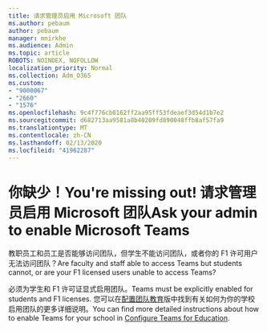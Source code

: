 ```yaml
---
title: 请求管理员启用 Microsoft 团队
ms.author: pebaum
author: pebaum
manager: mnirkhe
ms.audience: Admin
ms.topic: article
ROBOTS: NOINDEX, NOFOLLOW
localization_priority: Normal
ms.collection: Adm_O365
ms.custom:
- "9000067"
- "2660"
- "1576"
ms.openlocfilehash: 9c4f776cb0162ff2aa95ff53fdeaef3d54d1b7e2
ms.sourcegitcommit: d682713aa9581a8b40209fd890048ffb8af57fa9
ms.translationtype: MT
ms.contentlocale: zh-CN
ms.lasthandoff: 02/13/2020
ms.locfileid: "41962287"
---
```

# <a name="youre-missing-out-ask-your-admin-to-enable-microsoft-teams"></a><span data-ttu-id="f287d-102">你缺少！</span><span class="sxs-lookup"><span data-stu-id="f287d-102">You're missing out!</span></span> <span data-ttu-id="f287d-103">请求管理员启用 Microsoft 团队</span><span class="sxs-lookup"><span data-stu-id="f287d-103">Ask your admin to enable Microsoft Teams</span></span>

<span data-ttu-id="f287d-104">教职员工和员工是否能够访问团队，但学生不能访问团队，或者你的 F1 许可用户无法访问团队？</span><span class="sxs-lookup"><span data-stu-id="f287d-104">Are faculty and staff able to access Teams but students cannot, or are your F1 licensed users unable to access Teams?</span></span>

<span data-ttu-id="f287d-105">必须为学生和 F1 许可证显式启用团队。</span><span class="sxs-lookup"><span data-stu-id="f287d-105">Teams must be explicitly enabled for students and F1 licenses.</span></span> <span data-ttu-id="f287d-106">您可以在[配置团队教育](https://docs.microsoft.com/microsoft-365/education/deploy/set-up-teams-for-education)版中找到有关如何为你的学校启用团队的更多详细说明。</span><span class="sxs-lookup"><span data-stu-id="f287d-106">You can find more detailed instructions about how to enable Teams for your school in [Configure Teams for Education](https://docs.microsoft.com/microsoft-365/education/deploy/set-up-teams-for-education).</span></span> 